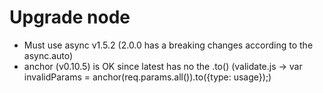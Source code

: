 # Upgrade node

* Must use async v1.5.2 (2.0.0 has a breaking changes  according to the async.auto)
* anchor (v0.10.5) is OK since latest has no the .to() (validate.js -> var invalidParams = anchor(req.params.all()).to({type: usage});)
